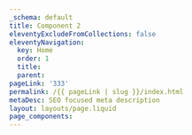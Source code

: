 ```yaml
---
_schema: default
title: Component 2
eleventyExcludeFromCollections: false
eleventyNavigation:
  key: Home
  order: 1
  title:
  parent:
pageLink: '333'
permalink: /{{ pageLink | slug }}/index.html
metaDesc: SEO focused meta description
layout: layouts/page.liquid
page_components:
---
```

